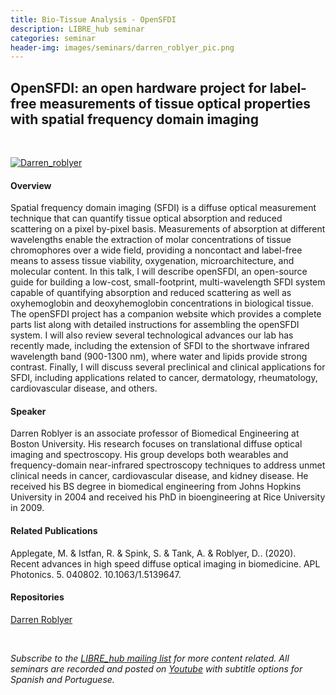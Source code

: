 ```yaml
---
title: Bio-Tissue Analysis - OpenSFDI
description: LIBRE_hub seminar
categories: seminar
header-img: images/seminars/darren_roblyer_pic.png
---
```


## OpenSFDI: an open hardware project for label-free measurements of tissue optical properties with spatial frequency domain imaging

<br>

[![Darren_roblyer](http://img.youtube.com/vi/BArvfhsU3C4/0.jpg)](https://youtu.be/BArvfhsU3C4)

#### Overview
Spatial frequency domain imaging (SFDI) is a diffuse optical measurement technique that can quantify tissue optical absorption and reduced scattering on a pixel by-pixel basis. Measurements of absorption at different wavelengths enable the extraction of molar concentrations of tissue chromophores over a wide field, providing a noncontact and label-free means to assess tissue viability, oxygenation, microarchitecture, and molecular content. In this talk, I will describe openSFDI, an open-source guide for building a low-cost, small-footprint, multi-wavelength SFDI system capable of quantifying absorption and reduced scattering as well as oxyhemoglobin and deoxyhemoglobin concentrations in biological tissue. The openSFDI project has a companion website which provides a complete parts list along with detailed instructions for assembling the openSFDI system. I will also review several technological advances our lab has recently made, including the extension of SFDI to the shortwave infrared wavelength band (900-1300 nm), where water and lipids provide strong contrast. Finally, I will discuss several preclinical and clinical applications for SFDI, including applications related to cancer, dermatology, rheumatology, cardiovascular disease, and others.

#### Speaker
Darren Roblyer is an associate professor of Biomedical Engineering at Boston University. His research focuses on translational diffuse optical imaging and spectroscopy. His group develops both wearables and frequency-domain near-infrared spectroscopy techniques to address unmet clinical needs in cancer, cardiovascular disease, and kidney disease. He received his BS degree in biomedical engineering from Johns Hopkins University in 2004 and received his PhD in bioengineering at Rice University in 2009.

#### Related Publications
Applegate, M. & Istfan, R. & Spink, S. & Tank, A. & Roblyer, D.. (2020). Recent advances in high speed diffuse optical imaging in biomedicine. APL Photonics. 5. 040802. 10.1063/1.5139647.
‌
#### Repositories
[Darren Roblyer](https://www.bu.edu/eng/profile/darren-roblyer-ph-d/)

<br>

*Subscribe to the [LIBRE_hub mailing list](https://mailchi.mp/2efa11be3d6b/libre_hub) for more content related. All seminars are recorded and posted on [Youtube](https://www.youtube.com/channel/UCKaffupDA8KKrDE0rd668Xw) with subtitle options for Spanish and Portuguese.*
